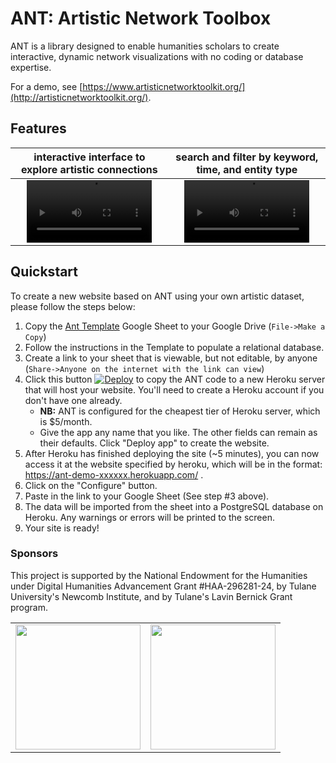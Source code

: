 # ANT: Artistic Network Toolbox

ANT is a library designed to enable humanities scholars to create interactive, dynamic network visualizations with no coding or database expertise.

For a demo, see [https://www.artisticnetworktoolkit.org/](http://artisticnetworktoolkit.org/).

## Features


interactive interface to explore artistic connections | search and filter by keyword, time, and entity type
:-: | :-:
<video src="https://github.com/user-attachments/assets/a881cb51-ffd4-4f50-82d5-8afde57a97d5.mp4" width="200"></video> | <video src="https://github.com/user-attachments/assets/c767f943-7c11-4e25-b64b-b684e1313769.mp4" width="200"></video>









## Quickstart

To create a new website based on ANT using your own artistic dataset, please follow the steps below:

1. Copy the [Ant Template](https://docs.google.com/spreadsheets/d/1_8s2AoH53qPSzP2bNYMtFqfsp6Y8E91laCpQ9v83hYw/edit?usp=drive_link) Google Sheet to your Google Drive (`File->Make a Copy`)
2. Follow the instructions in the Template to populate a relational database.
3. Create a link to your sheet that is viewable, but not editable, by anyone (`Share->Anyone on the internet with the link can view`)
4. Click this button [![Deploy](https://www.herokucdn.com/deploy/button.svg)](https://heroku.com/deploy?template=https://github.com/tapilab/ant/tree/main) to copy the ANT code to a new Heroku server that will host your website. You'll need to create a Heroku account if you don't have one already.
    - **NB:** ANT is configured for the cheapest tier of Heroku server, which is $5/month.
    - Give the app any name that you like. The other fields can remain as their defaults. Click "Deploy app" to create the website.
5. After Heroku has finished deploying the site (~5 minutes), you can now access it at the website specified by heroku, which will be in the format: https://ant-demo-xxxxxx.herokuapp.com/ .
6. Click on the "Configure" button.
7. Paste in the link to your Google Sheet (See step #3 above).
8. The data will be imported from the sheet into a  PostgreSQL database on Heroku. Any warnings or errors will be printed to the screen.
9. Your site is ready!

### Sponsors

This project is supported by the National Endowment for the Humanities under Digital Humanities Advancement Grant #HAA-296281-24, by Tulane University's Newcomb Institute, and by Tulane's Lavin Bernick Grant program.

<table border=0>
  <tr>
    <td><img src="https://neh.gov/themes/gesso/images/logo-header.svg" width=200/></td>
    <td><img src="https://communications.tulane.edu/sites/default/files/pictures/TU.CTR_2c.png" width=200/></td>
  </tr>
</table>
